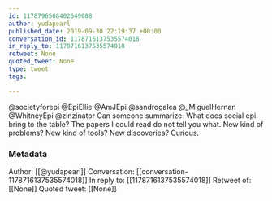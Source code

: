 ```yaml
---
id: 1178796568402649088
author: yudapearl
published_date: 2019-09-30 22:19:37 +00:00
conversation_id: 1178716137535574018
in_reply_to: 1178716137535574018
retweet: None
quoted_tweet: None
type: tweet
tags:

---
```


@societyforepi @EpiEllie @AmJEpi @sandrogalea @_MiguelHernan @WhitneyEpi @zinzinator Can someone summarize: What does social epi bring to the table? The papers I could read do not tell you what. New kind of problems? New kind of tools? New discoveries? Curious.

### Metadata

Author: [[@yudapearl]]
Conversation: [[conversation-1178716137535574018]]
In reply to: [[1178716137535574018]]
Retweet of: [[None]]
Quoted tweet: [[None]]
